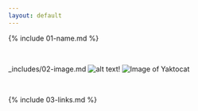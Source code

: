 ```yaml
---
layout: default
---
```


{% include 01-name.md %}

<br>

_includes/02-image.md
![alt text](https://octodex.github.com/images/yaktocat.png)!
![Image of Yaktocat](https://octodex.github.com/images/yaktocat.png)


<br>

{% include 03-links.md %}

